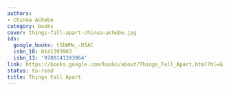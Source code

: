 ```yaml
---
authors:
- Chinua Achebe
category: books
cover: things-fall-apart-chinua-achebe.jpg
ids:
  google_books: tSbWMu_-D5AC
  isbn_10: 0141393963
  isbn_13: '9780141393964'
link: https://books.google.com/books/about/Things_Fall_Apart.html?hl=&id=tSbWMu_-D5AC
status: to-read
title: Things Fall Apart
---
```

